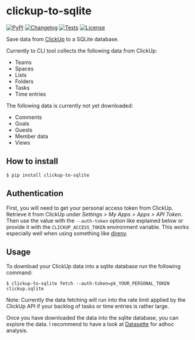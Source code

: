 # clickup-to-sqlite

[![PyPI](https://img.shields.io/pypi/v/clickup-to-sqlite.svg)](https://pypi.org/project/clickup-to-sqlite/)
[![Changelog](https://img.shields.io/github/v/release/gregmuellegger/clickup-to-sqlite?include_prereleases&label=changelog)](https://github.com/gregmuellegger/clickup-to-sqlite/releases)
[![Tests](https://github.com/gregmuellegger/clickup-to-sqlite/workflows/Test/badge.svg)](https://github.com/gregmuellegger/clickup-to-sqlite/actions?query=workflow%3ATest)
[![License](https://img.shields.io/badge/license-Apache%202.0-blue.svg)](https://github.com/gregmuellegger/clickup-to-sqlite/blob/main/LICENSE)

Save data from [ClickUp](https://clickup.com/) to a SQLite database.

Currently to CLI tool collects the following data from ClickUp:

- Teams
- Spaces
- Lists
- Folders
- Tasks
- Time entries

The following data is currently not yet downloaded:

- Comments
- Goals
- Guests
- Member data
- Views

## How to install

```
$ pip install clickup-to-sqlite
```

## Authentication

First, you will need to get your personal access token from ClickUp. Retrieve it
from ClickUp under         _Settings > My Apps > Apps > API Token_. Then use the
value with the `--auth-token` option like explained below or provide it with the
`CLICKUP_ACCESS_TOKEN` environment variable. This works especially well when
using something like [direnv](https://direnv.net/).

## Usage

To download your ClickUp data into a sqlite database run the following command:

```
$ clickup-to-sqlite fetch --auth-token=pk_YOUR_PERSONAL_TOKEN clickup.sqlite
```

Note: Currently the data fetching will run into the rate limit applied by the
ClickUp API if your backlog of tasks or time entries is rather large.

Once you have downloaded the data into the sqlite database, you can explore the
data. I recommend to have a look at [Datasette](https://datasette.io/) for adhoc
analysis.
